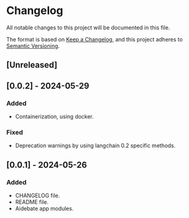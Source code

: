 # Changelog

All notable changes to this project will be documented in this file.

The format is based on [Keep a Changelog](https://keepachangelog.com/en/1.1.0/),
and this project adheres to [Semantic Versioning](https://semver.org/spec/v2.0.0.html).

## [Unreleased]

## [0.0.2] - 2024-05-29

### Added

- Containerization, using docker.

### Fixed

- Deprecation warnings by using langchain 0.2 specific methods.

## [0.0.1] - 2024-05-26

### Added

- CHANGELOG file.
- README file.
- Aidebate app modules.
